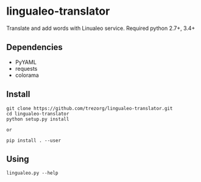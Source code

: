 lingualeo-translator
====================================

Translate and add words with Linualeo service.
Required python 2.7+, 3.4+


Dependencies
------------------------------------

* PyYAML
* requests
* colorama

Install
------------------------------------

    git clone https://github.com/trezorg/lingualeo-translator.git
    cd lingualeo-translator
    python setup.py install

    or

    pip install . --user


Using
------------------------------------

    lingualeo.py --help
